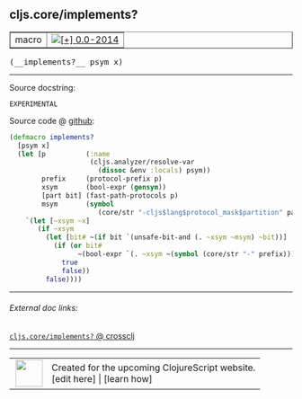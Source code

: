 ## cljs.core/implements?



 <table border="1">
<tr>
<td>macro</td>
<td><a href="https://github.com/cljsinfo/cljs-api-docs/tree/0.0-2014"><img valign="middle" alt="[+] 0.0-2014" title="Added in 0.0-2014" src="https://img.shields.io/badge/+-0.0--2014-lightgrey.svg"></a> </td>
</tr>
</table>


 <samp>
(__implements?__ psym x)<br>
</samp>

---





Source docstring:

```
EXPERIMENTAL
```


Source code @ [github](https://github.com/clojure/clojurescript/blob/r2505/src/clj/cljs/core.clj#L1051-L1069):

```clj
(defmacro implements?
  [psym x]
  (let [p          (:name
                    (cljs.analyzer/resolve-var
                      (dissoc &env :locals) psym))
        prefix     (protocol-prefix p)
        xsym       (bool-expr (gensym))
        [part bit] (fast-path-protocols p)
        msym       (symbol
                      (core/str "-cljs$lang$protocol_mask$partition" part "$"))]
    `(let [~xsym ~x]
       (if ~xsym
         (let [bit# ~(if bit `(unsafe-bit-and (. ~xsym ~msym) ~bit))]
           (if (or bit#
                 ~(bool-expr `(. ~xsym ~(symbol (core/str "-" prefix)))))
             true
             false))
         false))))
```

<!--
Repo - tag - source tree - lines:

 <pre>
clojurescript @ r2505
└── src
    └── clj
        └── cljs
            └── <ins>[core.clj:1051-1069](https://github.com/clojure/clojurescript/blob/r2505/src/clj/cljs/core.clj#L1051-L1069)</ins>
</pre>

-->

---



###### External doc links:

[`cljs.core/implements?` @ crossclj](http://crossclj.info/fun/cljs.core/implements%3F.html)<br>

---

 <table>
<tr><td>
<img valign="middle" align="right" width="48px" src="http://i.imgur.com/Hi20huC.png">
</td><td>
Created for the upcoming ClojureScript website.<br>
[edit here] | [learn how]
</td></tr></table>

[edit here]:https://github.com/cljsinfo/cljs-api-docs/blob/master/cljsdoc/cljs.core_implementsQMARK.cljsdoc
[learn how]:https://github.com/cljsinfo/cljs-api-docs/wiki/cljsdoc-files

<!--

This information was too distracting to show to readers, but I'll leave it
commented here since it is helpful to:

- pretty-print the data used to generate this document
- and show how to retrieve that data



The API data for this symbol:

```clj
{:ns "cljs.core",
 :name "implements?",
 :signature ["[psym x]"],
 :history [["+" "0.0-2014"]],
 :type "macro",
 :full-name-encode "cljs.core_implementsQMARK",
 :source {:code "(defmacro implements?\n  [psym x]\n  (let [p          (:name\n                    (cljs.analyzer/resolve-var\n                      (dissoc &env :locals) psym))\n        prefix     (protocol-prefix p)\n        xsym       (bool-expr (gensym))\n        [part bit] (fast-path-protocols p)\n        msym       (symbol\n                      (core/str \"-cljs$lang$protocol_mask$partition\" part \"$\"))]\n    `(let [~xsym ~x]\n       (if ~xsym\n         (let [bit# ~(if bit `(unsafe-bit-and (. ~xsym ~msym) ~bit))]\n           (if (or bit#\n                 ~(bool-expr `(. ~xsym ~(symbol (core/str \"-\" prefix)))))\n             true\n             false))\n         false))))",
          :title "Source code",
          :repo "clojurescript",
          :tag "r2505",
          :filename "src/clj/cljs/core.clj",
          :lines [1051 1069]},
 :full-name "cljs.core/implements?",
 :docstring "EXPERIMENTAL"}

```

Retrieve the API data for this symbol:

```clj
;; from Clojure REPL
(require '[clojure.edn :as edn])
(-> (slurp "https://raw.githubusercontent.com/cljsinfo/cljs-api-docs/catalog/cljs-api.edn")
    (edn/read-string)
    (get-in [:symbols "cljs.core/implements?"]))
```

-->
